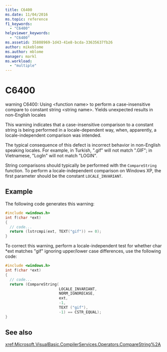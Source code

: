 ```yaml
---
title: C6400
ms.date: 11/04/2016
ms.topic: reference
f1_keywords:
  - "C6400"
helpviewer_keywords:
  - "C6400"
ms.assetid: 35808969-1d43-41e8-bcda-33635637fb26
author: mikeblome
ms.author: mblome
manager: markl
ms.workload:
  - "multiple"
---
```

# C6400
warning C6400: Using \<function name> to perform a case-insensitive compare to constant string \<string name>. Yields unexpected results in non-English locales

 This warning indicates that a case-insensitive comparison to a constant string is being performed in a locale-dependent way, when, apparently, a locale-independent comparison was intended.

 The typical consequence of this defect is incorrect behavior in non-English speaking locales. For example, in Turkish, ".gif" will not match ".GIF"; in Vietnamese, "LogIn" will not match "LOGIN".

 String comparisons should typically be performed with the `CompareString` function. To perform a locale-independent comparison on Windows XP, the first parameter should be the constant `LOCALE_INVARIANT`.

## Example
 The following code generates this warning:

```cpp
#include <windows.h>
int f(char *ext)
{
  // code...
  return (lstrcmpi(ext, TEXT("gif")) == 0);
}
```

 To correct this warning, perform a locale-independent test for whether char *ext matches "gif" ignoring upper/lower case differences, use the following code:

```cpp
#include <windows.h>
int f(char *ext)
{
  // code...
  return (CompareString(
                        LOCALE_INVARIANT,
                        NORM_IGNORECASE,
                        ext,
                        -1,
                        TEXT ("gif"),
                        -1) == CSTR_EQUAL);
}
```

## See also
 <xref:Microsoft.VisualBasic.CompilerServices.Operators.CompareString%2A>

